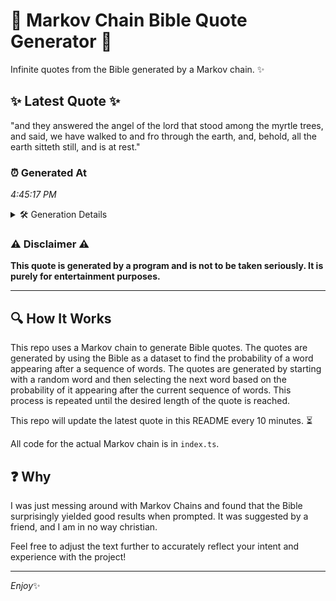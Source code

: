 # 📖 Markov Chain Bible Quote Generator 📖

Infinite quotes from the Bible generated by a Markov chain. ✨

## ✨ Latest Quote ✨
"and they answered the angel of the lord that stood among the myrtle trees, and said, we have walked to and fro through the earth, and, behold, all the earth sitteth still, and is at rest."

### ⏰ Generated At
*4:45:17 PM*

<details>
    <summary>🛠️ Generation Details</summary>
    <p>
        <strong>🌱 Seed:</strong> and<br>
        <strong>🔄 Iterations:</strong> 35<br>
        <strong>📜 Context History:</strong><br>[ and ]: they<br>[ and, they ]: answered<br>[ and, they, answered ]: the<br>[ and, they, answered, the ]: angel<br>[ and, they, answered, the, angel ]: of<br>[ and, they, answered, the, angel, of ]: the<br>[ they, answered, the, angel, of, the ]: lord<br>[ answered, the, angel, of, the, lord ]: that<br>[ the, angel, of, the, lord, that ]: stood<br>[ angel, of, the, lord, that, stood ]: among<br>[ of, the, lord, that, stood, among ]: the<br>[ the, lord, that, stood, among, the ]: myrtle<br>[ lord, that, stood, among, the, myrtle ]: trees,<br>[ that, stood, among, the, myrtle, trees, ]: and<br>[ stood, among, the, myrtle, trees,, and ]: said,<br>[ among, the, myrtle, trees,, and, said, ]: we<br>[ the, myrtle, trees,, and, said,, we ]: have<br>[ myrtle, trees,, and, said,, we, have ]: walked<br>[ trees,, and, said,, we, have, walked ]: to<br>[ and, said,, we, have, walked, to ]: and<br>[ said,, we, have, walked, to, and ]: fro<br>[ we, have, walked, to, and, fro ]: through<br>[ have, walked, to, and, fro, through ]: the<br>[ walked, to, and, fro, through, the ]: earth,<br>[ to, and, fro, through, the, earth, ]: and,<br>[ and, fro, through, the, earth,, and, ]: behold,<br>[ fro, through, the, earth,, and,, behold, ]: all<br>[ through, the, earth,, and,, behold,, all ]: the<br>[ the, earth,, and,, behold,, all, the ]: earth<br>[ earth,, and,, behold,, all, the, earth ]: sitteth<br>[ and,, behold,, all, the, earth, sitteth ]: still,<br>[ behold,, all, the, earth, sitteth, still, ]: and<br>[ all, the, earth, sitteth, still,, and ]: is<br>[ the, earth, sitteth, still,, and, is ]: at<br>[ earth, sitteth, still,, and, is, at ]: rest.<br>
    </p>
</details>

### ⚠️ Disclaimer ⚠️
**This quote is generated by a program and is not to be taken seriously. It is purely for entertainment purposes.**

---

## 🔍 How It Works

This repo uses a Markov chain to generate Bible quotes. The quotes are generated by using the Bible as a dataset to find the probability of a word appearing after a sequence of words. The quotes are generated by starting with a random word and then selecting the next word based on the probability of it appearing after the current sequence of words. This process is repeated until the desired length of the quote is reached.

This repo will update the latest quote in this README every 10 minutes. ⏳

All code for the actual Markov chain is in `index.ts`.

## ❓ Why

I was just messing around with Markov Chains and found that the Bible surprisingly yielded good results when prompted. 
It was suggested by a friend, and I am in no way christian.

Feel free to adjust the text further to accurately reflect your intent and experience with the project!

---

*Enjoy*✨
